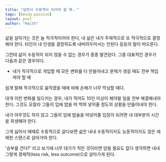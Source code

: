 ```yaml
---
title: "살면서 수동적이 되어야 할 때.."
tags: [being passive]
layout: post
author: "Keith"
---
```


삶을 살아가는 것은 늘 적극적이어야 한다, 내 삶은 내가 주체적으로 또 적극적으로 결정해야 한다. 타인이 내 인생을 결정하도록 내버려두어서는 안된다 등등의 말이 떠오른다.

그런데 삶이 수동적이 되지 않을 수 없는 경우가 종종 발견된다. 그중 대표적인 경우가 다음과 같은 경우이다.

- 내가 적극적으로 개입할 때 모든 변화를 다 만들어내고 문제가 생길 때도 전부 책임져야 할 때

쉽게 말해 적극적으로 움직였을 때에 비해 손해가 너무 막심할 때다.

대개 이런 변화를 일으키는 경우, 내가 적어도 10인 이상이 해야될 일을 전부 해결해내야 한다. 그것도 모잘라 그들의 입에 밥을 떠 먹여 넣어줄 정도의 상황을 만들어내야 한다.

내가 아무것도 하지 않고 그들의 입에 밥술을 떠넣어줄 입장이 되려면 내 대부분의 시간을 희생해야 한다. 

그게 싫어서 때때로 수동적으로 살다보면 삶은 내내 수동적이지도 능동적이지도 않은 애매한 스탠스로 살아가야 한다. 

'승부를 건다?' 라고 보기에 너무 대가가 작은 것이라면 덤빌 필요도 없다 생각하면 내내 그렇게 경제적(less risk, less outcome)으로 살아가게 된다.
